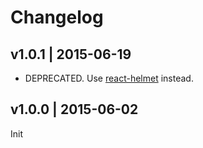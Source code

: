 # Changelog

## v1.0.1 | 2015-06-19
* DEPRECATED. Use [react-helmet](https://github.com/nfl/react-helmet) instead.

## v1.0.0 | 2015-06-02
Init


